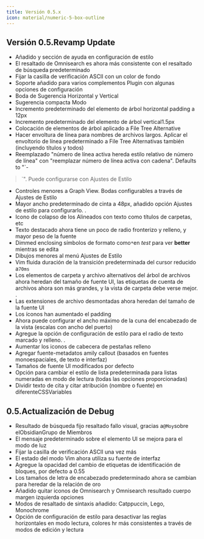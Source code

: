 ```yaml
---
title: Versión 0.5.x
icon: material/numeric-5-box-outline
---
```


## Versión 0.5.Revamp Update
- Añadido y sección de ayuda en configuración de estilo
- El resaltado de Omnisearch es ahora más consistente con el resaltado de búsqueda predeterminado
- Fijar la casilla de verificación ASCII con un color de fondo
- Soporte añadido para varios complementos Plugin con algunas opciones de configuración
- Boda de Sugerencia Horizontal y Vertical
- Sugerencia compacta Modo
- Incremento predeterminado del elemento de árbol horizontal padding a 12px
- Incremento predeterminado del elemento de árbol vertical1.5px
- Colocación de elementos de árbol aplicado a File Tree Alternative
- Hacer envoltura de línea para nombres de archivos largos. Aplicar el envoltorio de línea predeterminado a File Tree Alternativas también (incluyendo títulos y todos)
- Reemplazado "número de línea activa hereda estilo relativo de número de línea" con "reemplazar número de línea activa con cadena". Defaults to "`-
>`". Puede configurarse con Ajustes de Estilo
- Controles menores a Graph View. Bodas configurables a través de Ajustes de Estilo
- Mayor ancho predeterminado de cinta a 48px, añadido opción Ajustes de estilo para configurarlo.
.
- Icono de colapso de los Alineados con texto como títulos de carpetas, etc
- Texto destacado ahora tiene un poco de radio fronterizo y relleno, y mayor peso de la fuente
- Dimmed enclosing símbolos de formato como`*`en *test* para ver **better** mientras se edita
- Dibujos menores al menú Ajustes de Estilo
- Vim fluida duración de la transición predeterminada del cursor reducido a`70ms`
- Los elementos de carpeta y archivo alternativos del árbol de archivos ahora heredan del tamaño de fuente UI, las etiquetas de cuenta de archivos ahora son más grandes, y la vista de carpeta debe verse mejor.
.
- Las extensiones de archivo desmontadas ahora heredan del tamaño de la fuente UI
- Los íconos han aumentado el padding
- Ahora puede configurar el ancho máximo de la cuna del encabezado de la vista (escalas con ancho del puerto)
- Agregue la opción de configuración de estilo para el radio de texto marcado y relleno.
.
- Aumentar los iconos de cabecera de pestañas relleno
- Agregar fuente-metadatos amily callout (basados en fuentes monoespaciales, de texto e interfaz)
- Tamaños de fuente UI modificados por defecto
- Opción para cambiar el estilo de lista predeterminada para listas numeradas en modo de lectura (todas las opciones proporcionadas)
- Dividir texto de cita y citar atribución (nombre o fuente) en diferenteCSSVariables

## 0.5.Actualización de Debug
- Resultado de búsqueda fijo resaltado fallo visual, gracias a`@Moy`sobre elObsidianGrupo de Miembros
- El mensaje predeterminado sobre el elemento UI se mejora para el modo de luz
- Fijar la casilla de verificación ASCII una vez más
- El estado del modo Vim ahora utiliza su fuente de interfaz
- Agregue la opacidad del cambio de etiquetas de identificación de bloques, por defecto a 0.55
- Los tamaños de letra de encabezado predeterminado ahora se cambian para heredar de la relación de oro
- Añadido quitar iconos de Omnisearch y Omnisearch resultado cuerpo margen izquierda opciones
- Modos de resaltado de sintaxis añadido: Catppuccin, Lego, Monochrome
- Opción de configuración de estilo para desactivar las reglas horizontales en modo lectura, colores hr más consistentes a través de modos de edición y lectura
